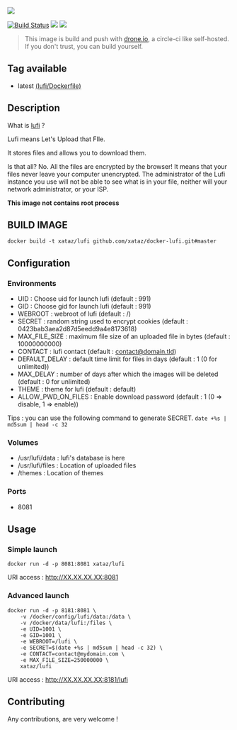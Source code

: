 ![](https://framagit.org/luc/lufi/raw/master/themes/default/public/img/lufi128.png)

[![Build Status](https://drone.xataz.net/api/badges/xataz/docker-lufi/status.svg)](https://drone.xataz.net/xataz/docker-lufi)
[![](https://images.microbadger.com/badges/image/xataz/lufi.svg)](https://microbadger.com/images/xataz/lufi "Get your own image badge on microbadger.com")
[![](https://images.microbadger.com/badges/version/xataz/lufi.svg)](https://microbadger.com/images/xataz/lufi "Get your own version badge on microbadger.com")

> This image is build and push with [drone.io](https://github.com/drone/drone), a circle-ci like self-hosted.
> If you don't trust, you can build yourself.

## Tag available
* latest [(lufi/Dockerfile)](https://github.com/xataz/docker-lufi/blob/master/Dockerfile)

## Description
What is [lufi](https://framagit.org/luc/lufi) ?

Lufi means Let's Upload that FIle.

It stores files and allows you to download them.

Is that all? No. All the files are encrypted by the browser! It means that your files never leave your computer unencrypted. The administrator of the Lufi instance you use will not be able to see what is in your file, neither will your network administrator, or your ISP.

**This image not contains root process**

## BUILD IMAGE

```shell
docker build -t xataz/lufi github.com/xataz/docker-lufi.git#master
```

## Configuration
### Environments
* UID : Choose uid for launch lufi (default : 991)
* GID : Choose gid for launch lufi (default : 991)
* WEBROOT : webroot of lufi (default : /)
* SECRET : random string used to encrypt cookies (default : 0423bab3aea2d87d5eedd9a4e8173618)
* MAX_FILE_SIZE : maximum file size of an uploaded file in bytes (default : 10000000000)
* CONTACT : lufi contact (default : contact@domain.tld)
* DEFAULT_DELAY : default time limit for files in days (default : 1 (0 for unlimited))
* MAX_DELAY : number of days after which the images will be deleted (default : 0 for unlimited)
* THEME : theme for lufi (default : default)
* ALLOW_PWD_ON_FILES : Enable download password (default : 1 (0 => disable, 1 => enable))

Tips : you can use the following command to generate SECRET. `date +%s | md5sum | head -c 32`

### Volumes
* /usr/lufi/data : lufi's database is here
* /usr/lufi/files : Location of uploaded files
* /themes : Location of themes

### Ports
* 8081

## Usage
### Simple launch
```shell
docker run -d -p 8081:8081 xataz/lufi
```
URI access : http://XX.XX.XX.XX:8081

### Advanced launch
```shell
docker run -d -p 8181:8081 \
	-v /docker/config/lufi/data:/data \
    -v /docker/data/lufi:/files \
	-e UID=1001 \
	-e GID=1001 \
    -e WEBROOT=/lufi \
    -e SECRET=$(date +%s | md5sum | head -c 32) \
    -e CONTACT=contact@mydomain.com \
    -e MAX_FILE_SIZE=250000000 \
	xataz/lufi
```
URI access : http://XX.XX.XX.XX:8181/lufi

## Contributing
Any contributions, are very welcome !
